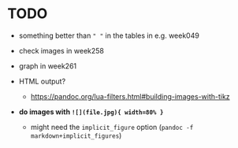 # TODO

- something better than `" "` in the tables in e.g. week049
- check images in week258
- graph in week261

- HTML output?
    + https://pandoc.org/lua-filters.html#building-images-with-tikz
- **do images with `![](file.jpg){ width=80% }`**
    + might need the `implicit_figure` option (`pandoc -f markdown+implicit_figures`)
